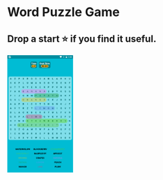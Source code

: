 # Word Puzzle Game

## Drop a start ⭐️ if you find it useful.

<img src="word_puzzle_game.png" width="30%" height="30%">